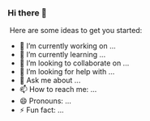 ### Hi there 👋
<!-- daoxuanminh/daoxuanminh** is a ✨ _special_ ✨ repository because its `README.md` (this file) appears on your GitHub profile. -->
<picture>
  <source media="(prefers-color-scheme: dark)" srcset="https://user-images.githubusercontent.com/25423296/163456776-7f95b81a-f1ed-45f7-b7ab-8fa810d529fa.png">
  <source media="(prefers-color-scheme: light)" srcset="https://user-images.githubusercontent.com/25423296/163456779-a8556205-d0a5-45e2-ac17-42d089e3c3f8.png">
  <img alt="" src="https://scontent.fhan4-3.fna.fbcdn.net/v/t39.30808-6/300358357_1283936515748990_822242070449129462_n.jpg?_nc_cat=103&ccb=1-7&_nc_sid=09cbfe&_nc_ohc=lRfArp6_ewkAX_1yWwF&_nc_ht=scontent.fhan4-3.fna&oh=00_AfB-VksNriGhpi0PhgcN9JGJNueJ8JL7kbb-J3ZIjeOexA&oe=63C3A879">
</picture>
Here are some ideas to get you started:

- 🔭 I’m currently working on ...
- 🌱 I’m currently learning ...
- 👯 I’m looking to collaborate on ...
- 🤔 I’m looking for help with ...
- 💬 Ask me about ...
- 📫 How to reach me: ...
- 😄 Pronouns: ...
- ⚡ Fun fact: ...
